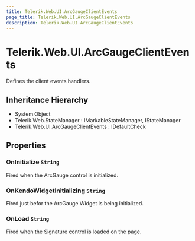 ```yaml
---
title: Telerik.Web.UI.ArcGaugeClientEvents
page_title: Telerik.Web.UI.ArcGaugeClientEvents
description: Telerik.Web.UI.ArcGaugeClientEvents
---
```


# Telerik.Web.UI.ArcGaugeClientEvents

Defines the client events handlers.

## Inheritance Hierarchy

* System.Object
* Telerik.Web.StateManager : IMarkableStateManager, IStateManager
* Telerik.Web.UI.ArcGaugeClientEvents : IDefaultCheck

## Properties

###  OnInitialize `String`

Fired when the ArcGauge control is initialized.

###  OnKendoWidgetInitializing `String`

Fired just befor the ArcGauge Widget is being initialized.

###  OnLoad `String`

Fired when the Signature control is loaded on the page.

